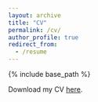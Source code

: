 ```yaml
---
layout: archive
title: "CV"
permalink: /cv/
author_profile: true
redirect_from:
  - /resume
---
```


{% include base_path %}

Download my CV [here](https://github.com/ryanvella9/ryanvella9.github.io/blob/master/rv_cv.pdf).
